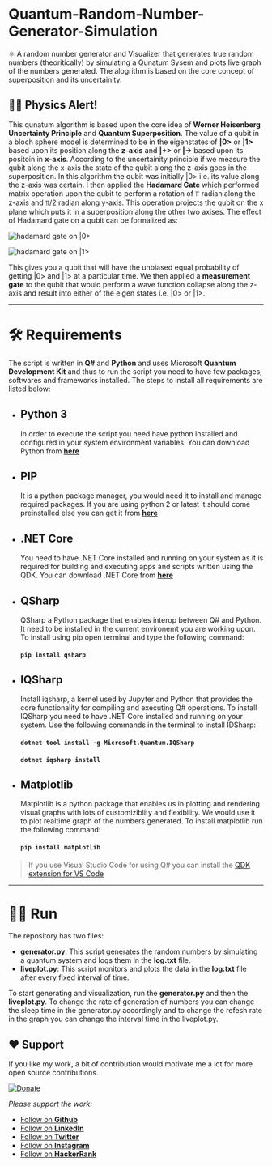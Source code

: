 # Quantum-Random-Number-Generator-Simulation
⚛ A random number generator and Visualizer that generates true random numbers (theoritically) by simulating a Qunatum Sysem and plots live graph of the numbers generated. The alogrithm is based on the core concept of superposition and its uncertainity.

## 👨‍🏫 Physics Alert!
This qunatum algorithm is based upon the core idea of **Werner Heisenberg Uncertainty Principle** and **Quantum Superposition**. The value of a qubit in a bloch sphere model is determined to be in the eigenstates of **|0>** or **|1>** based upon its position along the **z-axis** and **|+>** or **|->** based upon its positoin in **x-axis**. According to the uncertainity principle if we measure the qubit along the x-axis the state of the qubit along the z-axis goes in the superposition. In this algorithm the qubit was initially |0> i.e. its value along the z-axis was certain. I then applied the **Hadamard Gate** which performed matrix operation upon the qubit to perform a rotation of ⫪ radian along the z-axis and ⫪/2 radian along y-axis. This operation projects the qubit on the x plane which puts it in a superposition along the other two axises. The effect of Hadamard gate on a qubit can be formalized as:

![hadamard gate on |0>](https://latex.codecogs.com/gif.latex?H|0>=\frac{|0>&plus;|1>}{\sqrt{2}})

![hadamard gate on |1>](https://latex.codecogs.com/gif.latex?H|1>=\frac{|0>-|1>}{\sqrt{2}})

This gives you a qubit that will have the unbiased equal probability of getting |0> and |1> at a particular time. We then applied a **measurement gate** to the qubit that would perform a wave function collapse along the z-axis and result into either of the eigen states i.e. |0> or |1>.

___

# 🛠 Requirements
The script is written in **Q#** and **Python** and uses Microsoft **Quantum Development Kit** and thus to run the script you need to have few packages, softwares and frameworks installed. The steps to install all requirements are listed below:

+ ## Python 3
   In order to execute the script you need have python installed and configured in your system environment variables. You can download Python from [**here**](https://www.python.org/downloads/)

+ ## PIP
   It is a python package manager, you would need it to install and manage required packages. If you are using python 2 or latest it should come preinstalled else you can get it from [**here**](https://pip.pypa.io/en/stable/installing/)
   
+ ## .NET Core
   You need to have .NET Core installed and running on your system as it is required for building and executing apps and scripts written using the QDK. You can download .NET Core from [**here**](https://dotnet.microsoft.com/download)
   
+ ## QSharp
   QSharp a Python package that enables interop between Q# and Python. It need to be installed in the current environemt you are working upon. To install using pip open terminal and type the following command:
   #### `pip install qsharp`
   
+ ## IQSharp
   Install iqsharp, a kernel used by Jupyter and Python that provides the core functionality for compiling and executing Q# operations. To install IQSharp you need to have .NET Core installed and running on your system. Use the following commands in the terminal to install IDSharp:
   #### `dotnet tool install -g Microsoft.Quantum.IQSharp`
   #### `dotnet iqsharp install`
   
+ ## Matplotlib
   Matplotlib is a python package that enables us in plotting and rendering visual graphs with lots of customiziblity and flexibility. We would use it to plot realtime graph of the numbers generated. To install matplotlib run the following command:
   #### `pip install matplotlib`
   
> If you use Visual Studio Code for using Q# you can install the [QDK extension for VS Code](https://marketplace.visualstudio.com/items?itemName=quantum.quantum-devkit-vscode)

___
# 🏃‍♂️ Run
The repository has two files:
+ **generator.py**: This script generates the random numbers by simulating a quantum system and logs them in the **log.txt** file.
+ **liveplot.py**: This script monitors and plots the data in the **log.txt** file after every fixed interval of time.

To start generating and visualization, run the **generator.py** and then the **liveplot.py**. To change the rate of generation of numbers you can change the sleep time in the generator.py accordingly and to change the refesh rate in the graph you can change the interval time in the liveplot.py.

## **❤ Support**
If you like my work, a bit of contribution would motivate me a lot for more open source contributions.

[![Donate](https://img.shields.io/badge/Donate-PayPal-green.svg)](https://www.paypal.me/amannirala13)

*Please support the work:*
 - [Follow on **Github**](https://github.com/amannirala13)
 - [Follow on **LinkedIn**](https://www.linkedin.com/in/amannirala13/)
 - [Follow on **Twitter**](https://twitter.com/AmanNirala13)
 - [Follow on **Instagram**](https://www.instagram.com/amannirala13/)
 - [Follow on **HackerRank**](https://www.hackerrank.com/amannirala13)
